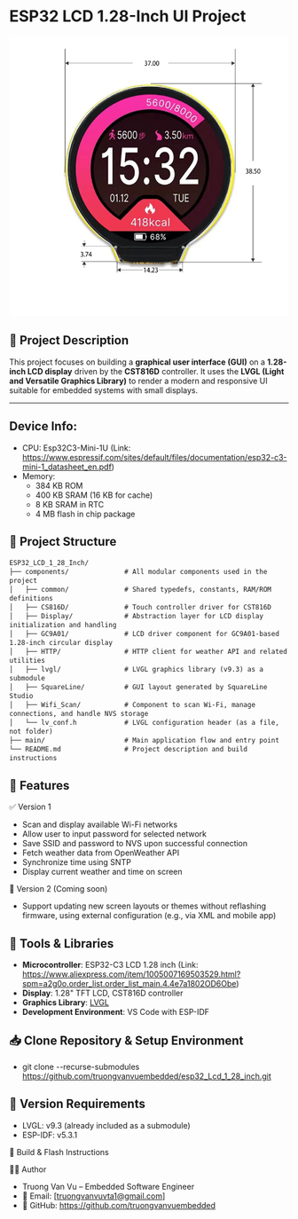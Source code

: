 # ESP32 LCD 1.28-Inch UI Project

![ESP32_LCD 1.28 Inch board image](img/1.JPG)

## 📘 Project Description

This project focuses on building a **graphical user interface (GUI)** on a **1.28-inch LCD display** driven by the **CST816D** controller.
It uses the **LVGL (Light and Versatile Graphics Library)** to render a modern and responsive UI suitable for embedded systems with small displays.

---
## Device Info:
- CPU: Esp32C3-Mini-1U (Link: https://www.espressif.com/sites/default/files/documentation/esp32-c3-mini-1_datasheet_en.pdf)
- Memory:
    - 384 KB ROM
    - 400 KB SRAM (16 KB for cache)
    - 8 KB SRAM in RTC
    - 4 MB flash in chip package

## 📁 Project Structure

```plaintext
ESP32_LCD_1_28_Inch/
├── components/              # All modular components used in the project
│   ├── common/              # Shared typedefs, constants, RAM/ROM definitions
│   ├── CS816D/              # Touch controller driver for CST816D
│   ├── Display/             # Abstraction layer for LCD display initialization and handling
│   ├── GC9A01/              # LCD driver component for GC9A01-based 1.28-inch circular display
│   ├── HTTP/                # HTTP client for weather API and related utilities
│   ├── lvgl/                # LVGL graphics library (v9.3) as a submodule
│   ├── SquareLine/          # GUI layout generated by SquareLine Studio
│   ├── Wifi_Scan/           # Component to scan Wi-Fi, manage connections, and handle NVS storage
│   └── lv_conf.h            # LVGL configuration header (as a file, not folder)
├── main/                    # Main application flow and entry point
└── README.md                # Project description and build instructions
```


## 🔧 Features

✅ Version 1
- Scan and display available Wi-Fi networks
- Allow user to input password for selected network
- Save SSID and password to NVS upon successful connection
- Fetch weather data from OpenWeather API
- Synchronize time using SNTP
- Display current weather and time on screen

🚀 Version 2 (Coming soon)
- Support updating new screen layouts or themes without reflashing firmware, using external configuration (e.g., via XML and mobile app)


## 🧰 Tools & Libraries

- **Microcontroller**: ESP32-C3 LCD 1.28 inch (Link: https://www.aliexpress.com/item/1005007169503529.html?spm=a2g0o.order_list.order_list_main.4.4e7a1802OD6Obe)
- **Display**: 1.28" TFT LCD, CST816D controller
- **Graphics Library**: [LVGL](https://lvgl.io/)
- **Development Environment**: VS Code with ESP-IDF


## 📥 Clone Repository & Setup Environment
- git clone --recurse-submodules https://github.com/truongvanvuembedded/esp32_Lcd_1_28_inch.git

## 📌 Version Requirements
- LVGL: v9.3 (already included as a submodule)
- ESP-IDF: v5.3.1


🚀 Build & Flash Instructions

👨‍💻 Author
- Truong Van Vu – Embedded Software Engineer
- 📧 Email: [truongvanvuvta1@gmail.com]
- 🔗 GitHub: https://github.com/truongvanvuembedded